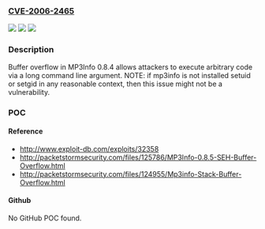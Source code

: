 ### [CVE-2006-2465](https://cve.mitre.org/cgi-bin/cvename.cgi?name=CVE-2006-2465)
![](https://img.shields.io/static/v1?label=Product&message=n%2Fa&color=blue)
![](https://img.shields.io/static/v1?label=Version&message=n%2Fa&color=blue)
![](https://img.shields.io/static/v1?label=Vulnerability&message=n%2Fa&color=brighgreen)

### Description

Buffer overflow in MP3Info 0.8.4 allows attackers to execute arbitrary code via a long command line argument.  NOTE: if mp3info is not installed setuid or setgid in any reasonable context, then this issue might not be a vulnerability.

### POC

#### Reference
- http://www.exploit-db.com/exploits/32358
- http://packetstormsecurity.com/files/125786/MP3Info-0.8.5-SEH-Buffer-Overflow.html
- http://packetstormsecurity.com/files/124955/Mp3info-Stack-Buffer-Overflow.html

#### Github
No GitHub POC found.

